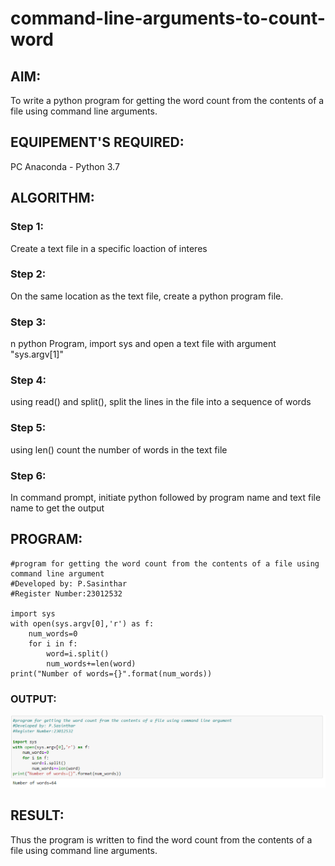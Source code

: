 # command-line-arguments-to-count-word
## AIM:
To write a python program for getting the word count from the contents of a file using command line arguments.
## EQUIPEMENT'S REQUIRED: 
PC
Anaconda - Python 3.7
## ALGORITHM: 
### Step 1:
Create a text file in a specific loaction of interes
### Step 2: 
 On the same location as the text file, create a python program file.
### Step 3: 
n python Program, import sys and open a text file with argument "sys.argv[1]"
### Step 4:  
using read() and split(), split the lines in the file into a sequence of words
### Step 5: 
using len() count the number of words in the text file
### Step 6: 
In command prompt, initiate python followed by program name and text file name to get the output
## PROGRAM:
```
#program for getting the word count from the contents of a file using command line argument
#Developed by: P.Sasinthar
#Register Number:23012532

import sys
with open(sys.argv[0],'r') as f:
    num_words=0
    for i in f:
        word=i.split()
        num_words+=len(word)
print("Number of words={}".format(num_words))
```
### OUTPUT:
![Alt text](<Screenshot 2023-12-29 202817.png>)


## RESULT:
Thus the program is written to find the word count from the contents of a file using command line arguments.
